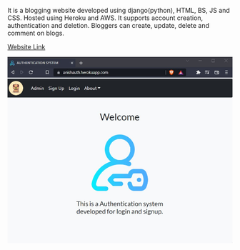 It is a blogging website developed using django(python), HTML, BS, JS and CSS.
Hosted using Heroku and AWS.
It supports account creation, authentication and deletion.
Bloggers can create, update, delete and comment on blogs.

[Website Link](https://diary.herokuapp.com)

![Screenshot](image.jpg)